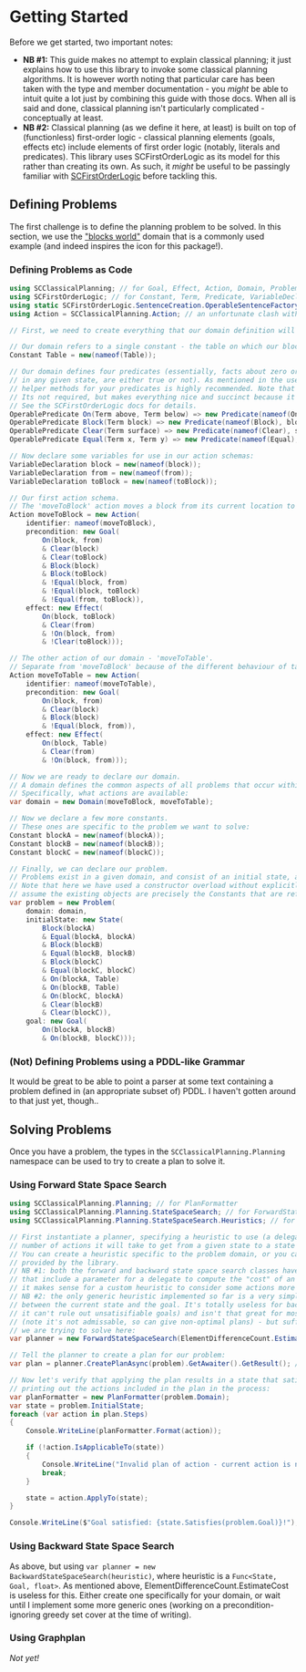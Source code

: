 # Getting Started

Before we get started, two important notes:

* **NB #1:** This guide makes no attempt to explain classical planning; it just explains how to use this library to invoke some classical planning algorithms.
It is however worth noting that particular care has been taken with the type and member documentation - you *might* be able to intuit quite a lot just by combining this guide with those docs.
When all is said and done, classical planning isn't particularly complicated - conceptually at least.
* **NB #2:** Classical planning (as we define it here, at least) is built on top of (functionless) first-order logic - classical planning elements (goals, effects etc) include elements of first order logic (notably, literals and predicates).
This library uses SCFirstOrderLogic as its model for this rather than creating its own.
As such, it *might* be useful to be passingly familiar with [SCFirstOrderLogic](https://github.com/sdcondon/SCFirstOrderLogic) before tackling this.

## Defining Problems

The first challenge is to define the planning problem to be solved.
In this section, we use the ["blocks world"](https://en.wikipedia.org/wiki/Blocks_world) domain that is a commonly used example (and indeed inspires the icon for this package!).

### Defining Problems as Code

```csharp
using SCClassicalPlanning; // for Goal, Effect, Action, Domain, Problem, State
using SCFirstOrderLogic; // for Constant, Term, Predicate, VariableDeclaration
using static SCFirstOrderLogic.SentenceCreation.OperableSentenceFactory; // for OperablePredicate
using Action = SCClassicalPlanning.Action; // an unfortunate clash with System.Action. I'd rather not rename it..

// First, we need to create everything that our domain definition will refer to.

// Our domain refers to a single constant - the table on which our blocks are placed:
Constant Table = new(nameof(Table));

// Our domain defines four predicates (essentially, facts about zero or more elements of the domain that,
// in any given state, are either true or not). As mentioned in the user guide for SCFirstOrderLogic, creating
// helper methods for your predicates is highly recommended. Note that we're using OperablePredicate here.
// Its not required, but makes everything nice and succinct because it means we can use & and ! to combine them.
// See the SCFirstOrderLogic docs for details.
OperablePredicate On(Term above, Term below) => new Predicate(nameof(On), above, below);
OperablePredicate Block(Term block) => new Predicate(nameof(Block), block);
OperablePredicate Clear(Term surface) => new Predicate(nameof(Clear), surface);
OperablePredicate Equal(Term x, Term y) => new Predicate(nameof(Equal), x, y);

// Now declare some variables for use in our action schemas:
VariableDeclaration block = new(nameof(block));
VariableDeclaration from = new(nameof(from));
VariableDeclaration toBlock = new(nameof(toBlock));

// Our first action schema.
// The 'moveToBlock' action moves a block from its current location to on top of a block:
Action moveToBlock = new Action(
    identifier: nameof(moveToBlock),
    precondition: new Goal(
        On(block, from)
        & Clear(block)
        & Clear(toBlock)
        & Block(block)
        & Block(toBlock)
        & !Equal(block, from)
        & !Equal(block, toBlock)
        & !Equal(from, toBlock)),
    effect: new Effect(
        On(block, toBlock)
        & Clear(from)
        & !On(block, from)
        & !Clear(toBlock)));

// The other action of our domain - 'moveToTable'.
// Separate from 'moveToBlock' because of the different behaviour of table and block w.r.t being Clear or not.
Action moveToTable = new Action(
    identifier: nameof(moveToTable),
    precondition: new Goal(
        On(block, from)
        & Clear(block)
        & Block(block)
        & !Equal(block, from)),
    effect: new Effect(
        On(block, Table)
        & Clear(from)
        & !On(block, from)));

// Now we are ready to declare our domain.
// A domain defines the common aspects of all problems that occur within it.
// Specifically, what actions are available:
var domain = new Domain(moveToBlock, moveToTable);

// Now we declare a few more constants.
// These ones are specific to the problem we want to solve:
Constant blockA = new(nameof(blockA));
Constant blockB = new(nameof(blockB));
Constant blockC = new(nameof(blockC));

// Finally, we can declare our problem.
// Problems exist in a given domain, and consist of an initial state, an end goal, and a collection of objects that exist.
// Note that here we have used a constructor overload without explicitly specifying what objects exist. This overload will
// assume the existing objects are precisely the Constants that are referred to by the initial state and goal.
var problem = new Problem(
    domain: domain,
    initialState: new State(
        Block(blockA)
        & Equal(blockA, blockA)
        & Block(blockB)
        & Equal(blockB, blockB)
        & Block(blockC)
        & Equal(blockC, blockC)
        & On(blockA, Table)
        & On(blockB, Table)
        & On(blockC, blockA)
        & Clear(blockB)
        & Clear(blockC)),
    goal: new Goal(
        On(blockA, blockB)
        & On(blockB, blockC)));
```

### (Not) Defining Problems using a PDDL-like Grammar

It would be great to be able to point a parser at some text containing a problem defined in (an appropriate subset of) PDDL.
I haven't gotten around to that just yet, though..

## Solving Problems

Once you have a problem, the types in the `SCClassicalPlanning.Planning` namespace can be used to try to create a plan to solve it.

### Using Forward State Space Search

```csharp
using SCClassicalPlanning.Planning; // for PlanFormatter
using SCClassicalPlanning.Planning.StateSpaceSearch; // for ForwardStateSpaceSearch
using SCClassicalPlanning.Planning.StateSpaceSearch.Heuristics; // for ElementDifferenceCount

// First instantiate a planner, specifying a heuristic to use (a delegate that estimates the
// number of actions it will take to get from a given state to a state that satisfies a given goal).
// You can create a heuristic specific to the problem domain, or you can use a generic one
// provided by the library.
// NB #1: both the forward and backward state space search classes have constructor overloads
// that include a parameter for a delegate to compute the "cost" of an action. Potentially useful if 
// it makes sense for a custom heuristic to consider some actions more costly than others.
// NB #2: the only generic heuristic implemented so far is a very simple one that just counts the differences
// between the current state and the goal. It's totally useless for backward searches (because
// it can't rule out unsatisifiable goals) and isn't that great for most forward searches either
// (note it's not admissable, so can give non-optimal plans) - but suffices for the very simple problem
// we are trying to solve here:
var planner = new ForwardStateSpaceSearch(ElementDifferenceCount.EstimateCost);

// Tell the planner to create a plan for our problem:
var plan = planner.CreatePlanAsync(problem).GetAwaiter().GetResult(); // or obviously just await.. if we're in an async method

// Now let's verify that applying the plan results in a state that satisfies the goal,
// printing out the actions included in the plan in the process:
var planFormatter = new PlanFormatter(problem.Domain);
var state = problem.InitialState;
foreach (var action in plan.Steps)
{
    Console.WriteLine(planFormatter.Format(action));

    if (!action.IsApplicableTo(state))
    {
        Console.WriteLine("Invalid plan of action - current action is not applicable in the current state");
        break;
    }

    state = action.ApplyTo(state);
}

Console.WriteLine($"Goal satisfied: {state.Satisfies(problem.Goal)}!");
```

### Using Backward State Space Search

As above, but using `var planner = new BackwardStateSpaceSearch(heuristic)`, where heuristic is a `Func<State, Goal, float>`.
As mentioned above, ElementDifferenceCount.EstimateCost is useless for this. Either create one specifically for your
domain, or wait until I implement some more generic ones (working on a precondition-ignoring greedy set cover at the time
of writing).

### Using Graphplan

*Not yet!*
